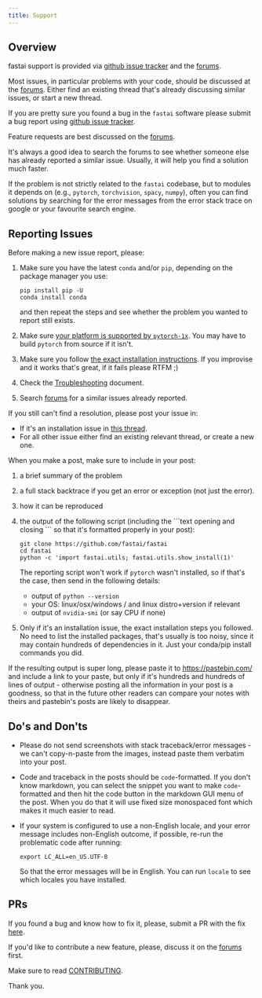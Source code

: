 ```yaml
---
title: Support
---
```


## Overview

fastai support is provided via [github issue tracker](https://github.com/fastai/fastai/issues) and the [forums](https://forums.fast.ai/).

Most issues, in particular problems with your code, should be discussed at the [forums](https://forums.fast.ai/). Either find an existing thread that's already discussing similar issues, or start a new thread.

If you are pretty sure you found a bug in the `fastai` software please submit a bug report using [github issue tracker](https://github.com/fastai/fastai/issues).

Feature requests are best discussed on the [forums](https://forums.fast.ai/).

It's always a good idea to search the forums to see whether someone else has already reported a similar issue. Usually, it will help you find a solution much faster.

If the problem is not strictly related to the `fastai` codebase, but to modules it depends on (e.g., `pytorch`, `torchvision`, `spacy`, `numpy`), often you can find solutions by searching for the error messages from the error stack trace on google or your favourite search engine.



## Reporting Issues

Before making a new issue report, please:

1.  Make sure you have the latest `conda` and/or `pip`, depending on the package manager you use:
    ```
    pip install pip -U
    conda install conda
    ```
    and then repeat the steps and see whether the problem you wanted to report still exists.

2.  Make sure [your platform is supported by `pytorch-1x`](https://github.com/fastai/fastai/blob/master/README.md#is-my-system-supported). You may have to build `pytorch` from source if it isn't.

3. Make sure you follow [the exact installation instructions](https://github.com/fastai/fastai/blob/master/README.md#installation). If you improvise and it works that's great, if it fails please RTFM ;)

4. Check the [Troubleshooting](https://docs.fast.ai/troubleshoot.html) document.

5. Search [forums](https://forums.fast.ai/) for a similar issues already reported.

If you still can't find a resolution, please post your issue in:

* If it's an installation issue in
[this thread](https://forums.fast.ai/t/fastai-v1-install-issues-thread/24111/1).
* For all other issue either find an existing relevant thread, or create a new one.

When you make a post, make sure to include in your post:

1. a brief summary of the problem
2. a full stack backtrace if you get an error or exception (not just the error).
3. how it can be reproduced
4. the output of the following script (including the \`\`\`text opening and closing \`\`\` so that it's formatted properly in your post):
   ```
   git clone https://github.com/fastai/fastai
   cd fastai
   python -c 'import fastai.utils; fastai.utils.show_install(1)'
   ```

   The reporting script won't work if `pytorch` wasn't installed, so if that's the case, then send in the following details:
   * output of `python --version`
   * your OS: linux/osx/windows / and linux distro+version if relevant
   * output of `nvidia-smi`  (or say CPU if none)

5. Only if it's an installation issue, the exact installation steps you followed. No need to list the installed packages, that's usually is too noisy, since it may contain hundreds of dependencies in it. Just your conda/pip install commands you did.

If the resulting output is super long, please paste it to https://pastebin.com/ and include a link to your paste, but only if it's hundreds and hundreds of lines of output - otherwise posting all the information in your post is a goodness, so that in the future other readers can compare your notes with theirs and pastebin's posts are likely to disappear.



## Do's and Don'ts

* Please do not send screenshots with stack traceback/error messages - we can't copy-n-paste from the images, instead paste them verbatim into your post.

* Code and traceback in the posts should be `code`-formatted. If you don't know markdown, you can select the snippet you want to make `code`-formatted and then hit the code button in the markdown GUI menu of the post. When you do that it will use fixed size monospaced font which makes it much easier to read.

* If your system is configured to use a non-English locale, and your error message includes non-English outcome, if possible, re-run the problematic code after running:

   `export LC_ALL=en_US.UTF-8`

    So that the error messages will be in English. You can run `locale` to see which locales you have installed.



## PRs

If you found a bug and know how to fix it, please, submit a PR with the fix [here](https://github.com/fastai/fastai/pulls).

If you'd like to contribute a new feature, please, discuss it on the [forums](https://forums.fast.ai/) first.

Make sure to read [CONTRIBUTING](https://github.com/fastai/fastai/blob/master/CONTRIBUTING.md).

Thank you.
